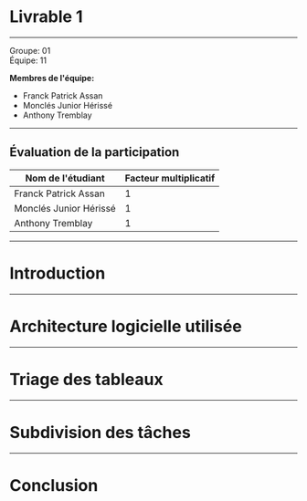 # Livrable 1

---
Groupe: 01
<br>
Équipe: 11

**Membres de l'équipe:**
- Franck Patrick Assan
- Monclés Junior Hérissé
- Anthony Tremblay

---

## Évaluation de la participation

| Nom de l'étudiant      | Facteur multiplicatif   |
|------------------------| ----------------------- |
| Franck Patrick Assan   | 1                       |
| Monclés Junior Hérissé | 1                       |
| Anthony Tremblay       | 1                       |

---

# Introduction

---

# Architecture logicielle utilisée

---

# Triage des tableaux

---

# Subdivision des tâches

---

# Conclusion
